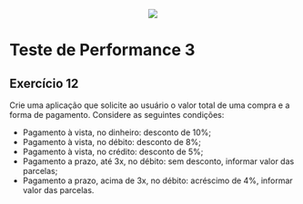 <p align="center">
    <img src="https://www.infnet.edu.br/infnet/wp-content/themes/infnet.homepage//assets/img/LogoInfnetRodape.png"/>
</p>

# Teste de Performance 3

## Exercício 12

Crie uma aplicação que solicite ao usuário o valor total de uma compra e a forma de pagamento. Considere as seguintes condições:

- Pagamento à vista, no dinheiro: desconto de 10%;
- Pagamento à vista, no débito: desconto de 8%;
- Pagamento à vista, no crédito: desconto de 5%;
- Pagamento a prazo, até 3x, no débito: sem desconto, informar valor das parcelas;
- Pagamento a prazo, acima de 3x, no débito: acréscimo de 4%, informar valor das parcelas.
